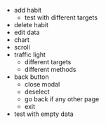 - add habit
	- test with different targets
- delete habit
- edit data
- chart
- scroll
- traffic light
	- different targets
	- different methods
- back button
	- close modal
	- deselect
	- go back if any other page
	- exit
- test with empty data
